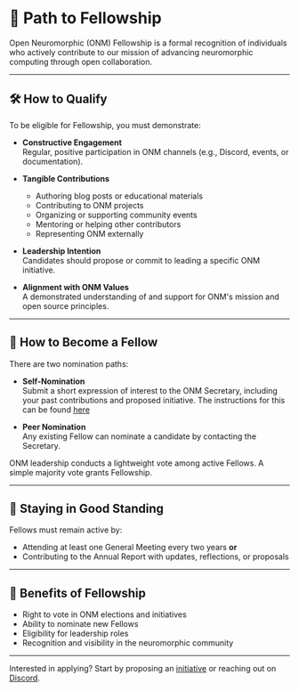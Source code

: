 # 🌱 Path to Fellowship

Open Neuromorphic (ONM) Fellowship is a formal recognition of individuals who actively contribute to our mission of advancing neuromorphic computing through open collaboration.

---

## 🛠️ How to Qualify

To be eligible for Fellowship, you must demonstrate:

- **Constructive Engagement**  
  Regular, positive participation in ONM channels (e.g., Discord, events, or documentation).

- **Tangible Contributions**  
  - Authoring blog posts or educational materials  
  - Contributing to ONM projects  
  - Organizing or supporting community events  
  - Mentoring or helping other contributors  
  - Representing ONM externally

- **Leadership Intention**  
  Candidates should propose or commit to leading a specific ONM initiative.

- **Alignment with ONM Values**  
  A demonstrated understanding of and support for ONM's mission and open source principles.

---

## 📝 How to Become a Fellow

There are two nomination paths:

- **Self-Nomination**  
  Submit a short expression of interest to the ONM Secretary, including your past contributions and proposed initiative.  The instructions for this can be found [here](../initiatives/submit_initiative_instructions.md)

- **Peer Nomination**  
  Any existing Fellow can nominate a candidate by contacting the Secretary.

ONM leadership conducts a lightweight vote among active Fellows. A simple majority vote grants Fellowship.

---

## 🧭 Staying in Good Standing

Fellows must remain active by:

- Attending at least one General Meeting every two years **or**
- Contributing to the Annual Report with updates, reflections, or proposals

---

## 🎁 Benefits of Fellowship

- Right to vote in ONM elections and initiatives  
- Ability to nominate new Fellows  
- Eligibility for leadership roles  
- Recognition and visibility in the neuromorphic community

---

Interested in applying? Start by proposing an [initiative](../initiatives/new_initiative_template.md) or reaching out on [Discord](https://discord.gg/wj3wGVjb).
